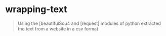 # wrapping-text
>Using the [beautifulSou4 and [request] modules of python extracted the text from a website in a csv format 
